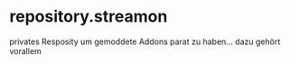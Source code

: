 # repository.streamon

privates Resposity um gemoddete Addons parat zu haben... dazu gehört vorallem
